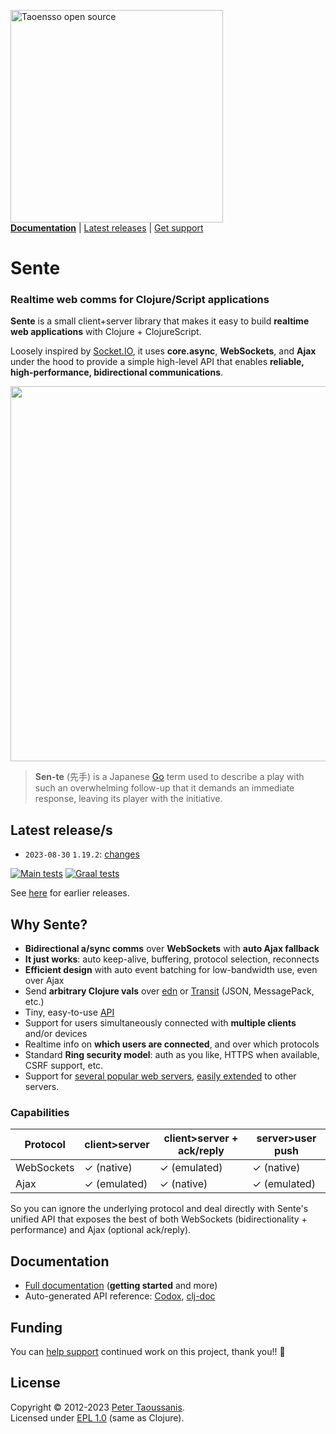 <a href="https://www.taoensso.com/clojure" title="More stuff by @ptaoussanis at www.taoensso.com"><img src="https://www.taoensso.com/open-source.png" alt="Taoensso open source" width="340"/></a>  
[**Documentation**](#documentation) | [Latest releases](#latest-releases) | [Get support][GitHub issues]

# Sente

### Realtime web comms for Clojure/Script applications

**Sente** is a small client+server library that makes it easy to build **realtime web applications** with Clojure + ClojureScript.

Loosely inspired by [Socket.IO](https://socket.io/), it uses **core.async**, **WebSockets**, and **Ajax** under the hood to provide a simple high-level API that enables **reliable, high-performance, bidirectional communications**.

<img width="600" src="../../raw/master/hero.jpg"/>

> **Sen-te** (先手) is a Japanese [Go](https://en.wikipedia.org/wiki/Go_(game)) term used to describe a play with such an overwhelming follow-up that it demands an immediate response, leaving its player with the initiative.

## Latest release/s

- `2023-08-30` `1.19.2`: [changes](../../releases/tag/v1.19.2)

[![Main tests][Main tests SVG]][Main tests URL]
[![Graal tests][Graal tests SVG]][Graal tests URL]

See [here][GitHub releases] for earlier releases.

## Why Sente?

- **Bidirectional a/sync comms** over **WebSockets** with **auto Ajax fallback**
- **It just works**: auto keep-alive, buffering, protocol selection, reconnects
- **Efficient design** with auto event batching for low-bandwidth use, even over Ajax
- Send **arbitrary Clojure vals** over [edn](https://github.com/edn-format/edn
) or [Transit](https://github.com/cognitect/transit-clj) (JSON, MessagePack, etc.)
- Tiny, easy-to-use [API](../../wiki/1-Getting-started#usage)
- Support for users simultaneously connected with **multiple clients** and/or devices
- Realtime info on **which users are connected**, and over which protocols
- Standard **Ring security model**: auth as you like, HTTPS when available, CSRF support, etc.
- Support for [several popular web servers](../../tree/master/src/taoensso/sente/server_adapters), [easily extended](../../blob/master/src/taoensso/sente/interfaces.cljc) to other servers.

### Capabilities

Protocol   | client>server  | client>server + ack/reply | server>user push
---------- | -------------- | ------------------------- | ----------------
WebSockets | ✓ (native)    | ✓ (emulated)              | ✓ (native)
Ajax       | ✓ (emulated)  | ✓ (native)                | ✓ (emulated)

So you can ignore the underlying protocol and deal directly with Sente's unified API that exposes the best of both WebSockets (bidirectionality + performance) and Ajax (optional ack/reply).

## Documentation

- [Full documentation][GitHub wiki] (**getting started** and more)
- Auto-generated API reference: [Codox][Codox docs], [clj-doc][clj-doc docs]

## Funding

You can [help support][sponsor] continued work on this project, thank you!! 🙏

## License

Copyright &copy; 2012-2023 [Peter Taoussanis][].  
Licensed under [EPL 1.0](LICENSE.txt) (same as Clojure).

<!-- Common -->

[GitHub releases]: ../../releases
[GitHub issues]:   ../../issues
[GitHub wiki]:     ../../wiki

[Peter Taoussanis]: https://www.taoensso.com
[sponsor]:          https://www.taoensso.com/sponsor

<!-- Project -->

[Codox docs]:   https://taoensso.github.io/sente/
[clj-doc docs]: https://cljdoc.org/d/com.taoensso/sente/

[Clojars SVG]: https://img.shields.io/clojars/v/com.taoensso/sente.svg
[Clojars URL]: https://clojars.org/com.taoensso/sente

[Main tests SVG]:  https://github.com/taoensso/sente/actions/workflows/main-tests.yml/badge.svg
[Main tests URL]:  https://github.com/taoensso/sente/actions/workflows/main-tests.yml
[Graal tests SVG]: https://github.com/taoensso/sente/actions/workflows/graal-tests.yml/badge.svg
[Graal tests URL]: https://github.com/taoensso/sente/actions/workflows/graal-tests.yml
